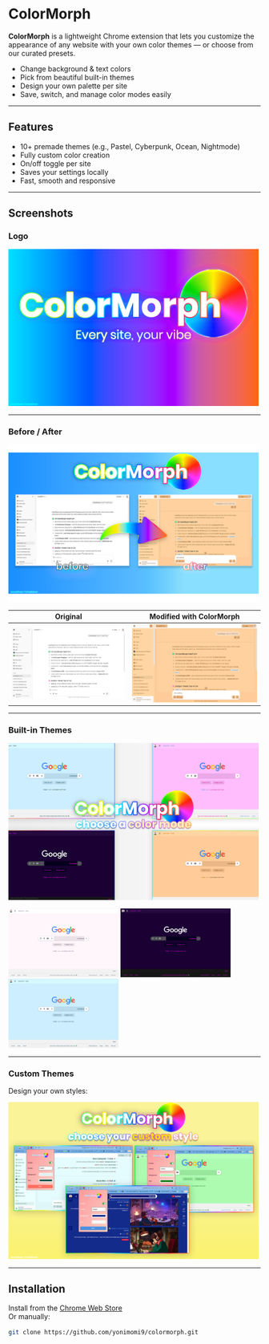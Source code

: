 # ColorMorph

**ColorMorph** is a lightweight Chrome extension that lets you customize the appearance of any website with your own color themes — or choose from our curated presets.

- Change background & text colors
- Pick from beautiful built-in themes
- Design your own palette per site
- Save, switch, and manage color modes easily

---

## Features

- 10+ premade themes (e.g., Pastel, Cyberpunk, Ocean, Nightmode)
- Fully custom color creation
- On/off toggle per site
- Saves your settings locally
- Fast, smooth and responsive

---

## Screenshots

### Logo
<img src="public/logo.png" width="500" alt="ColorMorph Logo"/>

---

### Before / After

<img src="public/beforeafter.png" width="500" alt="ColorMorph Logo"/>


| Original | Modified with ColorMorph |
|----------|--------------------------|
| ![Before](public/ext/before_1.png) | ![After](public/ext/after_1.png) |

---

### Built-in Themes
<img src="public/choosetheme.png" width="500" alt="ColorMorph Logo"/>

<p float="left">
  <img src="public/ext/google_pastel.png" width="220" alt="Pastel Theme"/>
  <img src="public/ext/google_cyberpunk.png" width="220" alt="Cyberpunk Theme"/>
  <img src="public/ext/google_ocean.png" width="220" alt="Ocean Theme"/>
</p>

---

### Custom Themes

Design your own styles:

<img src="public/customtheme.png" width="500" alt="Custom Theme Editor"/>

---

##  Installation

Install from the [Chrome Web Store](https://chromewebstore.google.com/detail/colormorph/effbldihnfhhenknincnfikkigjnnbai)  
Or manually:

```bash
git clone https://github.com/yonimomi9/colormorph.git
